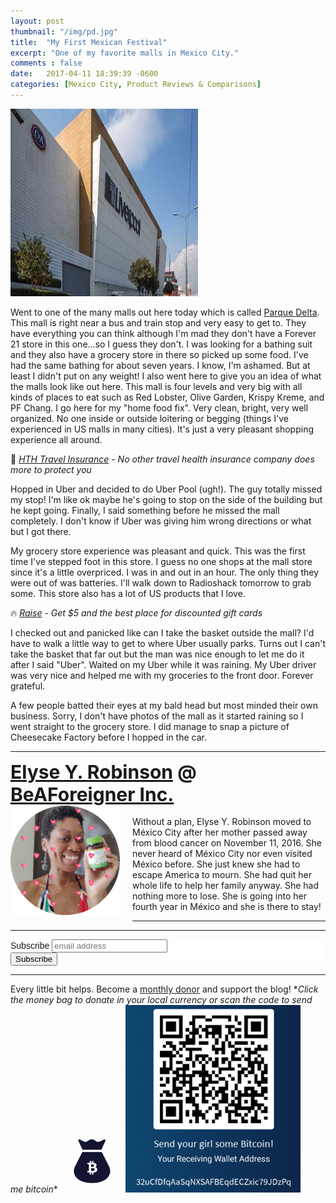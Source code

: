 ```yaml
---
layout: post
thumbnail: "/img/pd.jpg"
title:  "My First Mexican Festival"
excerpt: "One of my favorite malls in Mexico City."
comments : false
date:   2017-04-11 18:39:39 -0600
categories: [Mexico City, Product Reviews & Comparisons]
---
```


<img src="/img/pd.jpg" width="300" height="300" alt="Parque Delta">

Went to one of the many malls out here today which is called <a href="https://www.parquedelta.com.mx/" target="_blank">Parque Delta</a>. This mall is right near a bus and train stop and very easy to get to. They have everything you can think although I'm mad they don't have a Forever 21 store in this one...so I guess they don't. I was looking for a bathing suit and they also have a grocery store in there so picked up some food. I've had the same bathing for about seven years. I know, I'm ashamed. But at least I didn't put on any weight! I also went here to give you an idea of what the malls look like out here. This mall is four levels and very big with all kinds of places to eat such as Red Lobster, Olive Garden, Krispy Kreme, and PF Chang. I go here for my "home food fix". Very clean, bright, very well organized. No one inside or outside loitering or begging (things I've experienced in US malls in many cities). It's just a very pleasant shopping experience all around.

🎈 <i><a href="https://www.hthtravelinsurance.com/insurance_landing.cfm?link_id=164252" target="_blank">HTH Travel Insurance</a> - No other travel health insurance company does more to protect you</i>

Hopped in Uber and decided to do Uber Pool (ugh!). The guy totally missed my stop! I'm like ok maybe he's going to stop on the side of the building but he kept going. Finally, I said something before he missed the mall completely. I don't know if Uber was giving him wrong directions or what but I got there.

My grocery store experience was pleasant and quick. This was the first time I've stepped foot in this store. I guess no one shops at the mall store since it's a little overpriced. I was in and out in an hour. The only thing they were out of was batteries. I'll walk down to Radioshack tomorrow to grab some. This store also has a lot of US products that I love.

🔥 <i><a href="http://geta.raise.com/erobinson6" target="_blank">Raise</a> - Get $5 and the best place for discounted gift cards</i>

I checked out and panicked like can I take the basket outside the mall? I'd have to walk a little way to get to where Uber usually parks. Turns out I can't take the basket that far out but the man was nice enough to let me do it after I said "Uber". Waited on my Uber while it was raining. My Uber driver was very nice and helped me with my groceries to the front door. Forever grateful.

A few people batted their eyes at my bald head but most minded their own business. Sorry, I don't have photos of the mall as it started raining so I went straight to the grocery store. I did manage to snap a picture of Cheesecake Factory before I hopped in the car.



<hr>

<div style="font-size: 30px; font-weight: bold;"><a href="https://elyserobinson.com" target="_blank">Elyse Y. Robinson</a> @ <a href="https://www.beaforeigner.com" target="_blank">BeAForeigner Inc.</a></div>
<div style="float: left; padding: 0 20px 20px 0;"><img src="/img/me86.gif" width="175" height="175" alt="Elyse Y. Robinson"></div>
<br>
Without a plan, Elyse Y. Robinson moved to México City after her mother passed away from blood cancer on November 11, 2016. She never heard of México City nor even visited México before. She just knew she had to escape America to mourn. She had quit her whole life to help her family anyway. She had nothing more to lose. She is going into her fourth year in México and she is there to stay!

<hr>

<div class="sharethis-inline-share-buttons"></div>

<hr>

<!-- Begin Mailchimp Signup Form -->
<link href="//cdn-images.mailchimp.com/embedcode/horizontal-slim-10_7.css" rel="stylesheet" type="text/css">
<style type="text/css">
	#mc_embed_signup{background:#fff; clear:left; font:14px Helvetica,Arial,sans-serif; width:100%;}
	/* Add your own Mailchimp form style overrides in your site stylesheet or in this style block.
	   We recommend moving this block and the preceding CSS link to the HEAD of your HTML file. */
</style>
<div id="mc_embed_signup">
<form action="https://elyserobinson.us14.list-manage.com/subscribe/post?u=d8681ae8829338461cc453b4a&amp;id=f1fd37520f" method="post" id="mc-embedded-subscribe-form" name="mc-embedded-subscribe-form" class="validate" target="_blank" novalidate>
    <div id="mc_embed_signup_scroll">
	<label for="mce-EMAIL">Subscribe</label>
	<input type="email" value="" name="EMAIL" class="email" id="mce-EMAIL" placeholder="email address" required>
    <!-- real people should not fill this in and expect good things - do not remove this or risk form bot signups-->
    <div style="position: absolute; left: -5000px;" aria-hidden="true"><input type="text" name="b_d8681ae8829338461cc453b4a_f1fd37520f" tabindex="-1" value=""></div>
    <div class="clear"><input type="submit" value="Subscribe" name="subscribe" id="mc-embedded-subscribe" class="button"></div>
    </div>
</form>
</div>

<!--End mc_embed_signup-->

<hr>

<div class="text-align: center">
Every little bit helps. Become a <a href="https://liberapay.com/elyserobinson" target="_blank">monthly donor</a> and support the blog! *<i>Click the money bag to donate in your local currency or scan the code to send me bitcoin</i>*
<a href="https://liberapay.com/elyserobinson" target="_blank"><img src="/img/419_money_bag_BTC_solid.gif" width="100" height="100" alt="Love Elyse? Send some money!"></a>

<picture>
  <source srcset="/img/bitcoin.webp" type="image/webp">
  <source srcset="/img/bitcoin.jpeg" type="image/jpeg">
  <img src="/img/bitcoin.jpeg" width="280" height="300" alt="Love Elyse? Send some bitcoin!">
</picture>
</div>
